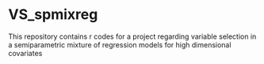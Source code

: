 # VS_spmixreg
This repository contains r codes for a project regarding variable selection in a semiparametric mixture of regression models for high dimensional covariates

